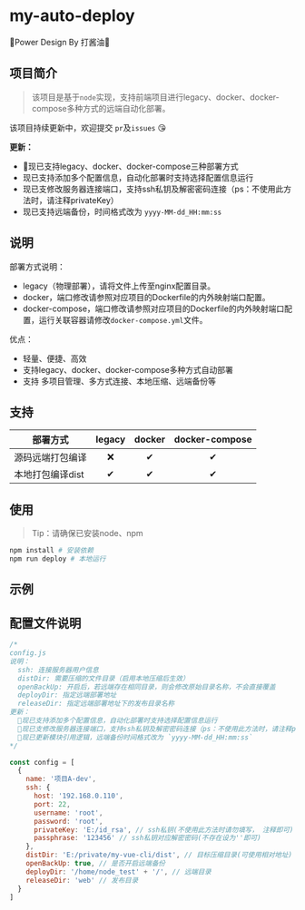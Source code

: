 # my-auto-deploy
🎉Power Design By 打酱油🎉
## 项目简介

> 该项目是基于`node`实现，支持前端项目进行legacy、docker、docker-compose多种方式的远端自动化部署。

该项目持续更新中，欢迎提交 `pr`及`issues` 😘

**更新：**
- 🎉现已支持legacy、docker、docker-compose三种部署方式
- 现已支持添加多个配置信息，自动化部署时支持选择配置信息运行
- 现已支修改服务器连接端口，支持ssh私钥及解密密码连接（ps：不使用此方法时，请注释privateKey）
- 现已支持远端备份，时间格式改为 `yyyy-MM-dd_HH:mm:ss`

## 说明
部署方式说明：
- legacy（物理部署），请将文件上传至nginx配置目录。
- docker，端口修改请参照对应项目的Dockerfile的内外映射端口配置。
- docker-compose，端口修改请参照对应项目的Dockerfile的内外映射端口配置，运行关联容器请修改`docker-compose.yml`文件。

优点：
  - 轻量、便捷、高效
  - 支持legacy、docker、docker-compose多种方式自动部署
  - 支持 多项目管理、多方式连接、本地压缩、远端备份等

## 支持
|部署方式|legacy|docker|docker-compose|
|-------|:----:|:----:|:------------:|
|源码远端打包编译|❌|   ✔ |     ✔    |
|本地打包编译dist| ✔|   ✔ |     ✔    |

## 使用

> Tip：请确保已安装node、npm
```bash
npm install # 安装依赖
npm run deploy # 本地运行
```

## 示例

## 配置文件说明
```js
/*
config.js
说明：
  ssh: 连接服务器用户信息
  distDir: 需要压缩的文件目录（启用本地压缩后生效）
  openBackUp: 开启后，若远端存在相同目录，则会修改原始目录名称，不会直接覆盖
  deployDir: 指定远端部署地址
  releaseDir: 指定远端部署地址下的发布目录名称
更新：
  🎉现已支持添加多个配置信息，自动化部署时支持选择配置信息运行
  🎉现已支修改服务器连接端口，支持ssh私钥及解密密码连接（ps：不使用此方法时，请注释privateKey）
  🎉现已更新模块引用逻辑，远端备份时间格式改为 `yyyy-MM-dd_HH:mm:ss`
*/

const config = [
  {
    name: '项目A-dev',
    ssh: {
      host: '192.168.0.110',
      port: 22,
      username: 'root',
      password: 'root',
      privateKey: 'E:/id_rsa', // ssh私钥(不使用此方法时请勿填写， 注释即可)
      passphrase: '123456' // ssh私钥对应解密密码(不存在设为''即可)
    },
    distDir: 'E:/private/my-vue-cli/dist', // 目标压缩目录(可使用相对地址)
    openBackUp: true, // 是否开启远端备份
    deployDir: '/home/node_test' + '/', // 远端目录
    releaseDir: 'web' // 发布目录
  }
]
```
